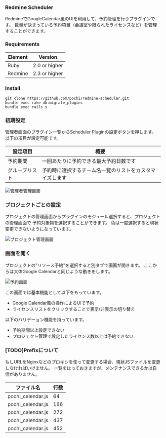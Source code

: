 ### Redmine Scheduler

RedmineでGoogleCalendar風のUIを利用して、予約管理を行うプラグインです。
数量が決まっている予約項目（会議室や限られたライセンスなど）を管理することができます。

### Requirements

|Element    |   Version|
|--------|------|
|Ruby |   2.0 or higher|
|Redmine |  2.3 or higher|

### Install

```
git clone https://github.com/pochi/redmine-schedular.git
bundle exec rake db:migrate_plugins
bundle exec rails s
```

### 初期設定

管理者画面のプラグイン一覧からScheduler Pluginの設定ボタンを押します。
以下の項目が設定可能です。

|設定項目    |   概要|
|--------|------|
|予約期間 |   一回あたりに予約できる最大予約日数です|
|グループリスト |  予約時に選択するチーム名一覧のリストをカスタマイズします|

![管理者管理画面](https://dl.dropboxusercontent.com/u/1760801/redmine_scheduler/admin_manage.png)

### プロジェクトごとの設定

プロジェクトの管理画面からプラグインのモジュール選択すると、プロジェクトの管理画面で
予約対象物を選択することができます。
色は一度選択すると現状変更できないようになっています。

![プロジェクト管理画面](https://dl.dropboxusercontent.com/u/1760801/redmine_scheduler/project_manage.png)

### 画面を開く

プロジェクトの"リソース予約"を選択すると別タブで画面が開きます。
ここからは大体Google Calendarと同じような動きをします。

![予約画面](https://dl.dropboxusercontent.com/u/1760801/redmine_scheduler/reserve.png)

この画面では基本機能として以下をもっています。

* Google Calendar風の操作によるUIで予約
* ライセンスリストをクリックすることで表示/非表示の切り替え

以下のバリデーョン機能を持っています。

* 予約期間以上設定できない
* プロジェクト管理で設定したライセンス数以上は予約できない

### [TODO]Prefixについて

もしURLをNginxなどのプロキシを使って変更する場合、現状JSファイルを変更しなければいけません。
一覧をはっておきますが、メンテナンスできるかは自信がありません。

|ファイル名    |  行数|
|--------|------|
|pochi_calendar.js |  64|
|pochi_calendar.js |  166|
|pochi_calendar.js |  272|
|pochi_calendar.js |  437|
|pochi_calendar.js |  452|

